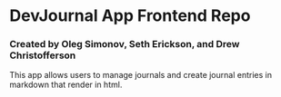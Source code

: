 # DevJournal App Frontend Repo

### Created by Oleg Simonov, Seth Erickson, and Drew Christofferson

This app allows users to manage journals and create journal entries in markdown that render in html.
